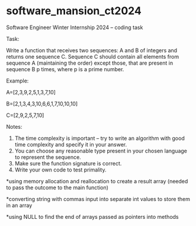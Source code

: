 # software_mansion_ct2024
Software Engineer Winter Internship 2024 – coding task

Task:

Write a function that receives two sequences: A and B of integers and returns one sequence C. Sequence C should contain all elements from sequence A (maintaining the order) except those, that are present in sequence B p times, where p is a prime number.

Example:

A=[2,3,9,2,5,1,3,7,10] 

B=[2,1,3,4,3,10,6,6,1,7,10,10,10] 

C=[2,9,2,5,7,10] 

Notes: 
1. The time complexity is important – try to write an algorithm with good time complexity and specify it in your answer. 
2. You can choose any reasonable type present in your chosen language to represent the sequence. 
3. Make sure the function signature is correct. 
4. Write your own code to test primality.



*using memory allocation and reallocation to create a result array (needed to pass the outcome to the main function)

*converting string with commas input into separate int values to store them in an array

*using NULL to find the end of arrays passed as pointers into methods

